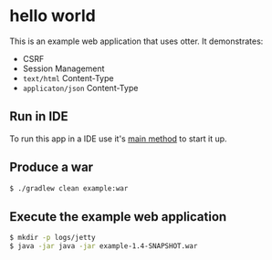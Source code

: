 # hello world
This is an example web application that uses otter. It demonstrates:
 - CSRF
 - Session Management
 - `text/html` Content-Type 
 - `applicaton/json` Content-Type

## Run in IDE
To run this app in a IDE use it's [main method](https://github.com/RootServices/otter/blob/development/example/src/main/java/org.rootservices.hello/server/HelloServer.java)
to start it up.

## Produce a war
```bash
$ ./gradlew clean example:war
```

## Execute the example web application
```bash
$ mkdir -p logs/jetty
$ java -jar java -jar example-1.4-SNAPSHOT.war 
```
